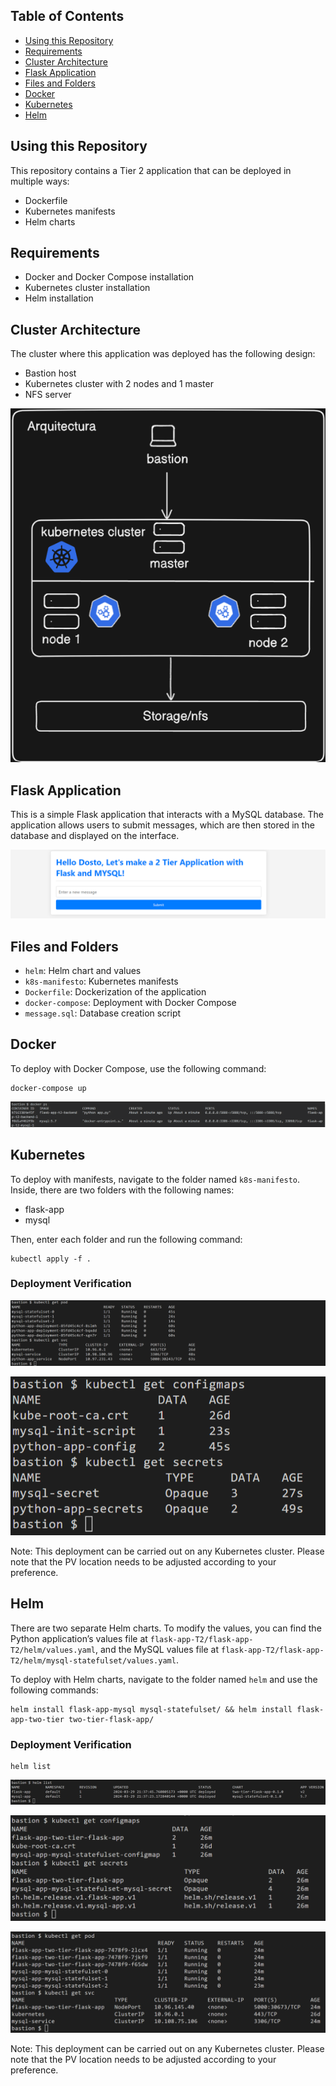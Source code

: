 ## Table of Contents 
* [Using this Repository](#item1)
* [Requirements](#item2)
* [Cluster Architecture](#item3)
* [Flask Application](#item4)
* [Files and Folders](#item5)
* [Docker](#item6)
* [Kubernetes](#item7)
* [Helm](#item8)

<a name="item1"></a>
## Using this Repository

This repository contains a Tier 2 application that can be deployed in multiple ways:

- Dockerfile
- Kubernetes manifests
- Helm charts

<a name="item2"></a>
## Requirements

- Docker and Docker Compose installation
- Kubernetes cluster installation
- Helm installation

<a name="item3"></a>
## Cluster Architecture

The cluster where this application was deployed has the following design:

- Bastion host
- Kubernetes cluster with 2 nodes and 1 master
- NFS server

![Diagram](https://github.com/Andherson333333/k8s/blob/main/flask-app-T2/imagenes/bastion-6.png)

<a name="item4"></a>  
## Flask Application

This is a simple Flask application that interacts with a MySQL database. The application allows users to submit messages, which are then stored in the database and displayed on the interface.

![Diagram](https://github.com/Andherson333333/k8s/blob/main/flask-app-T2/imagenes/bastion-8.png)

<a name="item5"></a>
## Files and Folders

- `helm`: Helm chart and values
- `k8s-manifesto`: Kubernetes manifests
- `Dockerfile`: Dockerization of the application
- `docker-compose`: Deployment with Docker Compose
- `message.sql`: Database creation script

<a name="item6"></a>
## Docker

To deploy with Docker Compose, use the following command:

```
docker-compose up
```

![Diagram](https://github.com/Andherson333333/k8s/blob/main/flask-app-T2/imagenes/docker-ps.png)

<a name="item7"></a>
## Kubernetes

To deploy with manifests, navigate to the folder named `k8s-manifesto`. Inside, there are two folders with the following names:

- flask-app
- mysql

Then, enter each folder and run the following command:

```
kubectl apply -f .
```

### Deployment Verification

![Diagram](https://github.com/Andherson333333/k8s/blob/main/flask-app-T2/imagenes/bastion-7.png)

![Diagram](https://github.com/Andherson333333/k8s/blob/main/flask-app-T2/imagenes/bastion-5.png)

Note: This deployment can be carried out on any Kubernetes cluster. Please note that the PV location needs to be adjusted according to your preference.

<a name="item8"></a>
## Helm

There are two separate Helm charts. To modify the values, you can find the Python application’s values file at `flask-app-T2/flask-app-T2/helm/values.yaml`, and the MySQL values file at `flask-app-T2/flask-app-T2/helm/mysql-statefulset/values.yaml`.

To deploy with Helm charts, navigate to the folder named `helm` and use the following commands:

```
helm install flask-app-mysql mysql-statefulset/ && helm install flask-app-two-tier two-tier-flask-app/
```

### Deployment Verification

```
helm list
```

![Diagram](https://github.com/Andherson333333/k8s/blob/main/flask-app-T2/imagenes/bastion-2.png)

![Diagram](https://github.com/Andherson333333/k8s/blob/main/flask-app-T2/imagenes/bastion-4.png)

![Diagram](https://github.com/Andherson333333/k8s/blob/main/flask-app-T2/imagenes/bastuion-1.png)

Note: This deployment can be carried out on any Kubernetes cluster. Please note that the PV location needs to be adjusted according to your preference.


